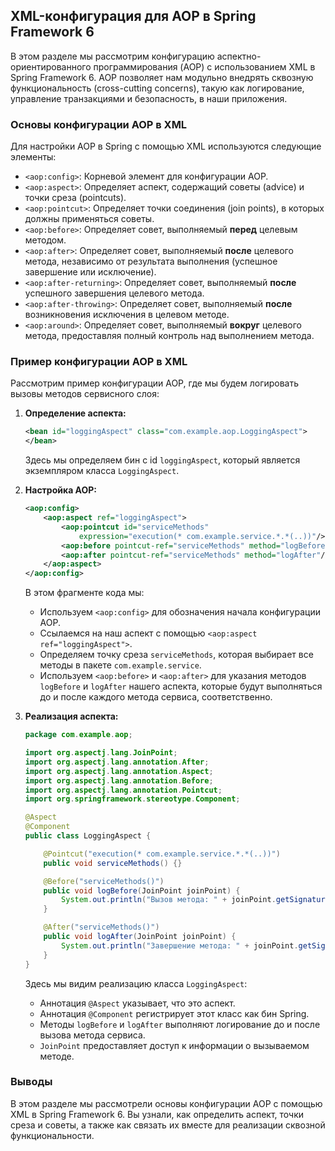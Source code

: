 ##  XML-конфигурация для AOP в Spring Framework 6

В этом разделе мы рассмотрим конфигурацию аспектно-ориентированного программирования (AOP) с использованием XML в Spring Framework 6. AOP позволяет нам модульно внедрять сквозную функциональность (cross-cutting concerns), такую как логирование, управление транзакциями и безопасность, в наши приложения.

### Основы конфигурации AOP в XML

Для настройки AOP в Spring с помощью XML используются следующие элементы:

*   `<aop:config>`: Корневой элемент для конфигурации AOP.
*   `<aop:aspect>`: Определяет аспект, содержащий советы (advice) и точки среза (pointcuts).
*   `<aop:pointcut>`: Определяет точки соединения (join points), в которых должны применяться советы.
*   `<aop:before>`: Определяет совет, выполняемый **перед** целевым методом.
*   `<aop:after>`: Определяет совет, выполняемый **после** целевого метода, независимо от результата выполнения (успешное завершение или исключение).
*   `<aop:after-returning>`: Определяет совет, выполняемый **после** успешного завершения целевого метода.
*   `<aop:after-throwing>`: Определяет совет, выполняемый **после** возникновения исключения в целевом методе.
*   `<aop:around>`: Определяет совет, выполняемый **вокруг** целевого метода, предоставляя полный контроль над выполнением метода.

### Пример конфигурации AOP в XML

Рассмотрим пример конфигурации AOP, где мы будем логировать вызовы методов сервисного слоя:

1.  **Определение аспекта:**

    ```xml
    <bean id="loggingAspect" class="com.example.aop.LoggingAspect">
    </bean>
    ```

    Здесь мы определяем бин с id `loggingAspect`, который является экземпляром класса `LoggingAspect`.

2.  **Настройка AOP:**

    ```xml
    <aop:config>
        <aop:aspect ref="loggingAspect">
            <aop:pointcut id="serviceMethods"
                expression="execution(* com.example.service.*.*(..))"/>
            <aop:before pointcut-ref="serviceMethods" method="logBefore"/>
            <aop:after pointcut-ref="serviceMethods" method="logAfter"/>
        </aop:aspect>
    </aop:config>
    ```

    В этом фрагменте кода мы:

    *   Используем `<aop:config>` для обозначения начала конфигурации AOP.
    *   Ссылаемся на наш аспект с помощью `<aop:aspect ref="loggingAspect">`.
    *   Определяем точку среза `serviceMethods`, которая выбирает все методы в пакете `com.example.service`.
    *   Используем `<aop:before>` и `<aop:after>` для указания методов `logBefore` и `logAfter` нашего аспекта, которые будут выполняться до и после каждого метода сервиса, соответственно.

3.  **Реализация аспекта:**

    ```java
    package com.example.aop;

    import org.aspectj.lang.JoinPoint;
    import org.aspectj.lang.annotation.After;
    import org.aspectj.lang.annotation.Aspect;
    import org.aspectj.lang.annotation.Before;
    import org.aspectj.lang.annotation.Pointcut;
    import org.springframework.stereotype.Component;

    @Aspect
    @Component
    public class LoggingAspect {

        @Pointcut("execution(* com.example.service.*.*(..))")
        public void serviceMethods() {}

        @Before("serviceMethods()")
        public void logBefore(JoinPoint joinPoint) {
            System.out.println("Вызов метода: " + joinPoint.getSignature().toShortString());
        }

        @After("serviceMethods()")
        public void logAfter(JoinPoint joinPoint) {
            System.out.println("Завершение метода: " + joinPoint.getSignature().toShortString());
        }
    }
    ```

    Здесь мы видим реализацию класса `LoggingAspect`:

    *   Аннотация `@Aspect` указывает, что это аспект.
    *   Аннотация `@Component` регистрирует этот класс как бин Spring.
    *   Методы `logBefore` и `logAfter` выполняют логирование до и после вызова метода сервиса. 
    *   `JoinPoint` предоставляет доступ к информации о вызываемом методе.

### Выводы

В этом разделе мы рассмотрели основы конфигурации AOP с помощью XML в Spring Framework 6. Вы узнали, как определить аспект, точки среза и советы, а также как связать их вместе для реализации сквозной функциональности. 
